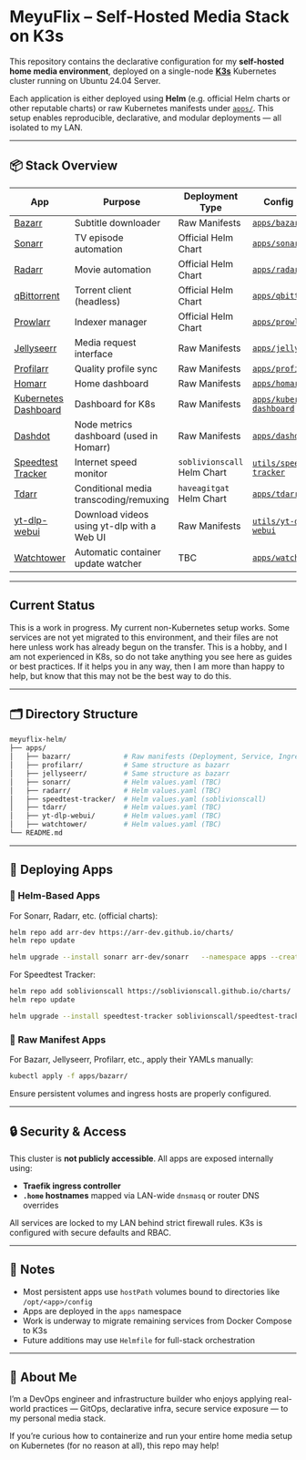 # MeyuFlix – Self-Hosted Media Stack on K3s

This repository contains the declarative configuration for my **self-hosted home media environment**, deployed on a single-node [**K3s**](https://k3s.io/) Kubernetes cluster running on Ubuntu 24.04 Server.

Each application is either deployed using **Helm** (e.g. official Helm charts or other reputable charts) or raw Kubernetes manifests under [`apps/`](./apps). This setup enables reproducible, declarative, and modular deployments — all isolated to my LAN.

---

## 📦 Stack Overview

| App                                                                                          | Purpose                                                  | Deployment Type        | Config Path                                      | Migrated/Implemented |
|-----------------------------------------------------------------------------------------------|----------------------------------------------------------|-------------------------|--------------------------------------------------|-----------------------|
| [Bazarr](https://www.bazarr.media/)                                                           | Subtitle downloader                                      | Raw Manifests           | [`apps/bazarr`](./apps/bazarr)                   | ✅                    |
| [Sonarr](https://sonarr.tv/)                                                                  | TV episode automation                                    | Official Helm Chart     | [`apps/sonarr`](./apps/sonarr)                   | ❌                    |
| [Radarr](https://radarr.video/)                                                               | Movie automation                                         | Official Helm Chart     | [`apps/radarr`](./apps/radarr)                   | ❌                    |
| [qBittorrent](https://www.qbittorrent.org/)                                                   | Torrent client (headless)                               | Official Helm Chart     | [`apps/qbittorrent`](./apps/qbittorrent)         | ❌                    |
| [Prowlarr](https://wiki.servarr.com/prowlarr)                                                 | Indexer manager                                         | Official Helm Chart     | [`apps/prowlarr`](./apps/prowlarr)               | ❌                    |
| [Jellyseerr](https://github.com/Fallenbagel/jellyseerr)                                       | Media request interface                                 | Raw Manifests           | [`apps/jellyseerr`](./apps/jellyseerr)           | ✅                    |
| [Profilarr](https://github.com/saswatds/profilarr)                                            | Quality profile sync                                    | Raw Manifests           | [`apps/profilarr`](./apps/profilarr)             | ✅                    |
| [Homarr](https://github.com/ajnart/homarr)                                                    | Home dashboard                                          | Raw Manifests           | [`apps/homarr`](./apps/homarr)                   | ✅                    |
| [Kubernetes Dashboard](https://github.com/kubernetes/dashboard)                               | Dashboard for K8s                                       | Raw Manifests           | [`apps/kubernetes-dashboard`](./apps/kubernetes-dashboard) | ✅          |
| [Dashdot](https://github.com/MauriceNino/dashdot)                                             | Node metrics dashboard (used in Homarr)                 | Raw Manifests           | [`apps/dashdot`](./apps/dashdot)                 | ✅                    |
| [Speedtest Tracker](https://github.com/henrywhitaker3/Speedtest-Tracker)                     | Internet speed monitor                                  | `soblivionscall` Helm Chart | [`utils/speedtest-tracker`](./apps/speedtest-tracker) | ✅             |
| [Tdarr](https://github.com/HaveAGitGat/Tdarr)                                                 | Conditional media transcoding/remuxing                  | `haveagitgat` Helm Chart    | [`apps/tdarr`](./apps/tdarr)                     |  ✅                   |
| [yt-dlp-webui](https://github.com/MaxelAmador/yt-dlp-web-ui)                                 | Download videos using yt-dlp with a Web UI              | Raw Manifests     | [`utils/yt-dlp-webui`](./apps/yt-dlp-webui)       | ✅                    |
| [Watchtower](https://containrrr.dev/watchtower/)                                              | Automatic container update watcher                      | TBC     | [`apps/watchtower`](./apps/watchtower)           | ❌                    |

---

## Current Status

This is a work in progress. My current non-Kubernetes setup works. Some services are not yet migrated to this environment, and their files are not here unless work has already begun on the transfer. This is a hobby, and I am not experienced in K8s, so do not take anything you see here as guides or best practices. If it helps you in any way, then I am more than happy to help, but know that this may not be the best way to do this.

---

## 🗂 Directory Structure

```bash
meyuflix-helm/
├── apps/
│   ├── bazarr/             # Raw manifests (Deployment, Service, Ingress, PV/PVC)
│   ├── profilarr/          # Same structure as bazarr
│   ├── jellyseerr/         # Same structure as bazarr
│   ├── sonarr/             # Helm values.yaml (TBC)
│   ├── radarr/             # Helm values.yaml (TBC)
│   ├── speedtest-tracker/  # Helm values.yaml (soblivionscall)
│   ├── tdarr/              # Helm values.yaml (TBC)
│   ├── yt-dlp-webui/       # Helm values.yaml (TBC)
│   ├── watchtower/         # Helm values.yaml (TBC)
└── README.md
```

---

## 🚀 Deploying Apps

### 🔹 Helm-Based Apps

For Sonarr, Radarr, etc. (official charts):

```bash
helm repo add arr-dev https://arr-dev.github.io/charts/
helm repo update

helm upgrade --install sonarr arr-dev/sonarr   --namespace apps --create-namespace   -f apps/sonarr/values.yaml
```

For Speedtest Tracker:

```bash
helm repo add soblivionscall https://soblivionscall.github.io/charts/
helm repo update

helm upgrade --install speedtest-tracker soblivionscall/speedtest-tracker   --namespace apps --create-namespace   -f apps/speedtest-tracker/values.yaml
```

### 🔹 Raw Manifest Apps

For Bazarr, Jellyseerr, Profilarr, etc., apply their YAMLs manually:

```bash
kubectl apply -f apps/bazarr/
```

Ensure persistent volumes and ingress hosts are properly configured.

---

## 🔒 Security & Access

This cluster is **not publicly accessible**. All apps are exposed internally using:

- **Traefik ingress controller**
- **`.home` hostnames** mapped via LAN-wide `dnsmasq` or router DNS overrides

All services are locked to my LAN behind strict firewall rules. K3s is configured with secure defaults and RBAC.

---

## 🧪 Notes

- Most persistent apps use `hostPath` volumes bound to directories like `/opt/<app>/config`
- Apps are deployed in the `apps` namespace
- Work is underway to migrate remaining services from Docker Compose to K3s
- Future additions may use `Helmfile` for full-stack orchestration

---

## 👋 About Me

I’m a DevOps engineer and infrastructure builder who enjoys applying real-world practices — GitOps, declarative infra, secure service exposure — to my personal media stack.

If you’re curious how to containerize and run your entire home media setup on Kubernetes (for no reason at all), this repo may help!
